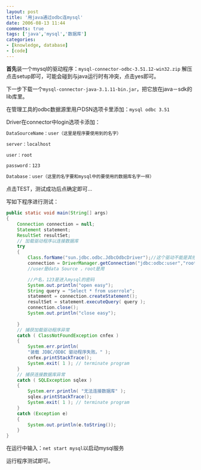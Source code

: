 ```yaml
---
layout: post
title: '用java通过odbc连mysql'
date: 2006-08-13 11:44
comments: true
tags: ['java','mysql','数据库']
categories:
- [knowledge, database]
- [code]
---
```


**首先**装一个mysql的驱动程序：`mysql-connector-odbc-3.51.12-win32.zip` 解压点击setup即可，可能会碰到与java运行时有冲突，点击yes即可。 

下一步下载一个`mysql-connector-java-3.1.11-bin.jar`，把它放在java－sdk的lib库里。

在管理工具的odbc数据源里用户DSN选项卡里添加：`mysql odbc 3.51`

Driver在connector中login选项卡添加：
```txt
DataSourceName：user（这里是程序要使用到的名字）

server：localhost

user：root

password：123

Database：user（这里的名字要和mysql中的要使用的数据库名字一样）

```

点击TEST，测试成功后点确定即可...

写如下程序进行测试：

```java
public static void main(String[] args)  
{  
    Connection connection = null;  
    Statement statement;  
    ResultSet resultSet;  
    // 加载驱动程序以连接数据库  
    try  
    {  
        Class.forName("sun.jdbc.odbc.JdbcOdbcDriver");//这个驱动不能是其他的..  
        connection = DriverManager.getConnection("jdbc:odbc:user","root","123");
        //user是data Source ，root是用

        //户名，123是进入mysql的密码  
        System.out.println("open easy");  
        String query = "Select * from userrole";  
        statement = connection.createStatement();  
        resultSet = statement.executeQuery( query );  
        connection.close();  
        System.out.println("close easy");  
        
    }  
    // 捕获加载驱动程序异常  
    catch ( ClassNotFoundException cnfex )  
    {  
        System.err.println(  
        "装载 JDBC/ODBC 驱动程序失败。" );  
        cnfex.printStackTrace();  
        System.exit( 1 ); // terminate program  
    }  
    // 捕获连接数据库异常  
    catch ( SQLException sqlex )  
    {  
        System.err.println( "无法连接数据库" );  
        sqlex.printStackTrace();  
        System.exit( 1 ); // terminate program  
    }  
    catch (Exception e)  
    {  
        System.out.println(e.toString());  
    }
}
```


在运行中输入：`net start mysql`以启动mysql服务

运行程序测试即可。

